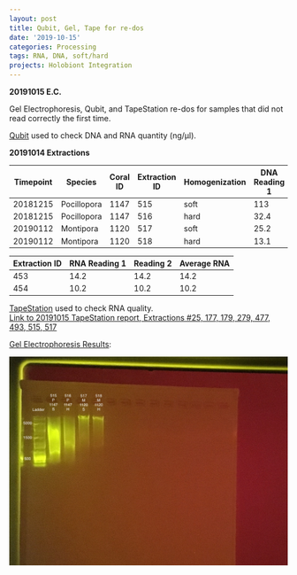 ```yaml
---
layout: post
title: Qubit, Gel, Tape for re-dos
date: '2019-10-15'
categories: Processing
tags: RNA, DNA, soft/hard
projects: Holobiont Integration
---
```


**20191015 E.C.**

Gel Electrophoresis, Qubit, and TapeStation re-dos for samples that did not read correctly the first time.  

[Qubit](https://github.com/emmastrand/EmmaStrand_Notebook/blob/master/_posts/2019-05-31-Qubit-Protocol.md) used to check DNA and RNA quantity (ng/μl).  

**20191014 Extractions**  

| Timepoint | Species     | Coral ID | Extraction ID | Homogenization | DNA Reading 1 | DNA Reading 2 | Average DNA ng/μl | RNA Reading 1 | RNA Reading 2 | Average RNA ng/μl | RIN |
|-----------|-------------|----------|---------------|----------------|---------------|---------------|-------------------|---------------|---------------|-------------------|-----|
| 20181215  | Pocillopora | 1147     | 515           | soft           | 113           | 113           | 113               | 147           | 146           | 146.5             | 6.9 |
| 20181215  | Pocillopora | 1147     | 516           | hard           | 32.4          | 32.2          | 32.3              | 55.2          | 55.4          | 55.3              | NA  |
| 20190112  | Montipora   | 1120     | 517           | soft           | 25.2          | 25            | 25.1              | 10.6          | 10.8          | 10.7              | 9.1 |
| 20190112  | Montipora   | 1120     | 518           | hard           | 13.1          | 13.1          | 13.1              | **            | **            | **                | NA  |

| Extraction ID | RNA Reading 1 | Reading 2 | Average RNA |
|---------------|---------------|-----------|-------------|
| 453           | 14.2          | 14.2      | 14.2        |
| 454           | 10.2          | 10.2      | 10.2        |

[TapeStation](https://github.com/emmastrand/EmmaStrand_Notebook/blob/master/_posts/2019-05-31-TapeStation-Protocol.md) used to check RNA quality.  
[Link to 20191015 TapeStation report, Extractions #25, 177, 179, 279, 477, 493, 515, 517](https://github.com/emmastrand/EmmaStrand_Notebook/blob/master/TapeStation/2019-10-15%20-%2013.26.52.pdf)

[Gel Electrophoresis Results](https://github.com/emmastrand/EmmaStrand_Notebook/blob/master/_posts/2019-07-16-Gel-Electrophoresis-Protocol.md):  

![20191014 Extractions #515-518](https://github.com/emmastrand/EmmaStrand_Notebook/blob/master/images/20191015.JPG?raw=true)
